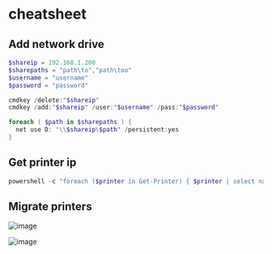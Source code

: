 # cheatsheet

## Add network drive
```powershell
$shareip = 192.168.1.200
$sharepaths = "path\to","path\too"
$username = "username"
$password = "password"

cmdkey /delete:"$shareip"
cmdkey /add:"$shareip" /user:"$username" /pass:"$password"

foreach ( $path in $sharepaths ) {
  net use D: "\\$shareip\$path" /persistent:yes
}
```

## Get printer ip

```powershell
powershell -c "foreach ($printer in Get-Printer) { $printer | select name, location, portname | sort Name -u | ConvertTo-Json }"
```

## Migrate printers

![image](https://user-images.githubusercontent.com/13403032/187929198-185baa71-4423-4ca8-991a-6dda85c54d0f.png)

![image](https://user-images.githubusercontent.com/13403032/187929261-e08bbfcb-ca91-4c77-9b3b-62ddf1eb9aec.png)
